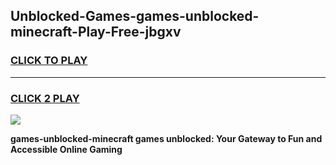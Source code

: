 
## Unblocked-Games-games-unblocked-minecraft-Play-Free-jbgxv
<h3>
<a href="https://premium76.site?title=games-unblocked-minecraft&ref=24M">CLICK TO PLAY</a></h3>
<hr>

<h3>
<a href="https://premium76.site?title=games-unblocked-minecraft&ref=24M">CLICK 2 PLAY</a>
  
</h3>

<a href="https://premium76.site?title=games-unblocked-minecraft&ref=24M"><img src="https://clearcache.store/games.png"></a>


**games-unblocked-minecraft games unblocked: Your Gateway to Fun and Accessible Online Gaming**
